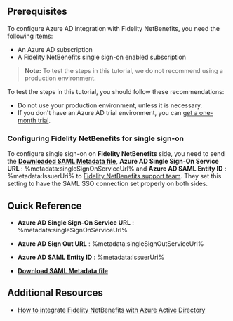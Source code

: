 ## Prerequisites

To configure Azure AD integration with Fidelity NetBenefits, you need the following items:

- An Azure AD subscription
- A Fidelity NetBenefits single sign-on enabled subscription

> **Note:**
> To test the steps in this tutorial, we do not recommend using a production environment.

To test the steps in this tutorial, you should follow these recommendations:

- Do not use your production environment, unless it is necessary.
- If you don't have an Azure AD trial environment, you can [get a one-month trial](https://azure.microsoft.com/pricing/free-trial/).

### Configuring Fidelity NetBenefits for single sign-on

To configure single sign-on on **Fidelity NetBenefits** side, you need to send the **[Downloaded SAML Metadata file](%metadata:metadataDownloadUrl%)**, **Azure AD Single Sign-On Service URL** : %metadata:singleSignOnServiceUrl% and **Azure AD SAML Entity ID** : %metadata:IssuerUri% to [Fidelity NetBenefits support team](mailto:SSOMaintenance@fmr.com). They set this setting to have the SAML SSO connection set properly on both sides.

## Quick Reference

* **Azure AD Single Sign-On Service URL** : %metadata:singleSignOnServiceUrl%

* **Azure AD Sign Out URL** : %metadata:singleSignOutServiceUrl%

* **Azure AD SAML Entity ID** : %metadata:IssuerUri%

* **[Download SAML Metadata file](%metadata:metadataDownloadUrl%)**

## Additional Resources

* [How to integrate Fidelity NetBenefits with Azure Active Directory](https://docs.microsoft.com/azure/active-directory/active-directory-saas-fidelitynetbenefits-tutorial)
